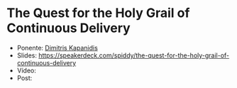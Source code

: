 The Quest for the Holy Grail of Continuous Delivery
=======================

* Ponente: [Dimitris Kapanidis](https://twitter.com/spiddy)
* Slides: https://speakerdeck.com/spiddy/the-quest-for-the-holy-grail-of-continuous-delivery
* Vídeo:
* Post:
